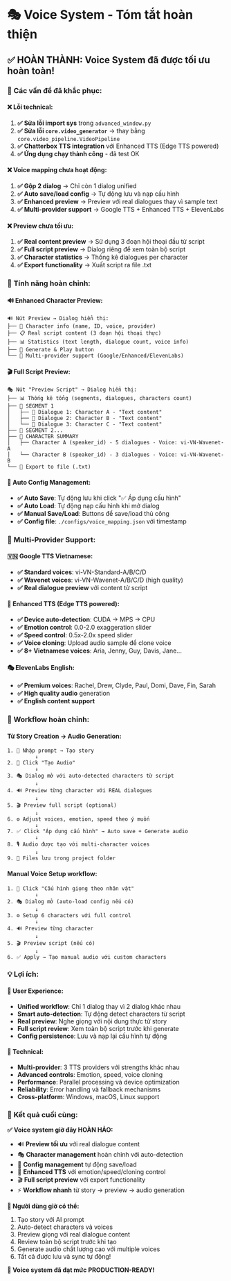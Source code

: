 # 🎭 Voice System - Tóm tắt hoàn thiện

## ✅ **HOÀN THÀNH: Voice System đã được tối ưu hoàn toàn!**

### 🚀 **Các vấn đề đã khắc phục:**

#### **❌ Lỗi technical:**
1. **✅ Sửa lỗi import sys** trong `advanced_window.py`
2. **✅ Sửa lỗi `core.video_generator`** → thay bằng `core.video_pipeline.VideoPipeline`
3. **✅ Chatterbox TTS integration** với Enhanced TTS (Edge TTS powered)
4. **✅ Ứng dụng chạy thành công** - đã test OK

#### **❌ Voice mapping chưa hoạt động:**
1. **✅ Gộp 2 dialog** → Chỉ còn 1 dialog unified
2. **✅ Auto save/load config** → Tự động lưu và nạp cấu hình
3. **✅ Enhanced preview** → Preview với real dialogues thay vì sample text
4. **✅ Multi-provider support** → Google TTS + Enhanced TTS + ElevenLabs

#### **❌ Preview chưa tối ưu:**
1. **✅ Real content preview** → Sử dụng 3 đoạn hội thoại đầu từ script
2. **✅ Full script preview** → Dialog riêng để xem toàn bộ script
3. **✅ Character statistics** → Thống kê dialogues per character
4. **✅ Export functionality** → Xuất script ra file .txt

### 🎯 **Tính năng hoàn chỉnh:**

#### **🔊 Enhanced Character Preview:**
```
🔊 Nút Preview → Dialog hiển thị:
├── 👤 Character info (name, ID, voice, provider)
├── 📋 Real script content (3 đoạn hội thoại thực)
├── 📊 Statistics (text length, dialogue count, voice info)  
├── 🎵 Generate & Play button
└── 🎤 Multi-provider support (Google/Enhanced/ElevenLabs)
```

#### **🎬 Full Script Preview:**
```
🎭 Nút "Preview Script" → Dialog hiển thị:
├── 📊 Thống kê tổng (segments, dialogues, characters count)
├── 📑 SEGMENT 1
│   ├── 💬 Dialogue 1: Character A - "Text content"
│   ├── 💬 Dialogue 2: Character B - "Text content"
│   └── 💬 Dialogue 3: Character C - "Text content"
├── 📑 SEGMENT 2...
├── 👥 CHARACTER SUMMARY
│   ├── Character A (speaker_id) - 5 dialogues - Voice: vi-VN-Wavenet-A
│   └── Character B (speaker_id) - 3 dialogues - Voice: vi-VN-Wavenet-B
└── 💾 Export to file (.txt)
```

#### **💾 Auto Config Management:**
- **✅ Auto Save**: Tự động lưu khi click "✅ Áp dụng cấu hình"
- **✅ Auto Load**: Tự động nạp cấu hình khi mở dialog
- **✅ Manual Save/Load**: Buttons để save/load thủ công
- **✅ Config file**: `./configs/voice_mapping.json` với timestamp

### 🎤 **Multi-Provider Support:**

#### **🇻🇳 Google TTS Vietnamese:**
- **✅ Standard voices**: vi-VN-Standard-A/B/C/D
- **✅ Wavenet voices**: vi-VN-Wavenet-A/B/C/D (high quality)
- **✅ Real dialogue preview** với content từ script

#### **🤖 Enhanced TTS (Edge TTS powered):**
- **✅ Device auto-detection**: CUDA → MPS → CPU
- **✅ Emotion control**: 0.0-2.0 exaggeration slider
- **✅ Speed control**: 0.5x-2.0x speed slider  
- **✅ Voice cloning**: Upload audio sample để clone voice
- **✅ 8+ Vietnamese voices**: Aria, Jenny, Guy, Davis, Jane...

#### **🎭 ElevenLabs English:**
- **✅ Premium voices**: Rachel, Drew, Clyde, Paul, Domi, Dave, Fin, Sarah
- **✅ High quality audio** generation
- **✅ English content support**

### 🚀 **Workflow hoàn chỉnh:**

#### **Từ Story Creation → Audio Generation:**
```
1. 📝 Nhập prompt → Tạo story
         ↓
2. 🎵 Click "Tạo Audio" 
         ↓
3. 🎭 Dialog mở với auto-detected characters từ script
         ↓
4. 🔊 Preview từng character với REAL dialogues
         ↓  
5. 🎬 Preview full script (optional)
         ↓
6. ⚙️ Adjust voices, emotion, speed theo ý muốn
         ↓
7. ✅ Click "Áp dụng cấu hình" → Auto save + Generate audio
         ↓
8. 🎙️ Audio được tạo với multi-character voices
         ↓
9. 📁 Files lưu trong project folder
```

#### **Manual Voice Setup workflow:**
```
1. 🎤 Click "Cấu hình giọng theo nhân vật"
         ↓
2. 🎭 Dialog mở (auto-load config nếu có)
         ↓
3. ⚙️ Setup 6 characters với full control
         ↓
4. 🔊 Preview từng character  
         ↓
5. 🎬 Preview script (nếu có)
         ↓
6. ✅ Apply → Tạo manual audio với custom characters
```

### 💡 **Lợi ích:**

#### **🎯 User Experience:**
- **Unified workflow**: Chỉ 1 dialog thay vì 2 dialog khác nhau
- **Smart auto-detection**: Tự động detect characters từ script
- **Real preview**: Nghe giọng với nội dung thực từ story
- **Full script review**: Xem toàn bộ script trước khi generate
- **Config persistence**: Lưu và nạp lại cấu hình tự động

#### **🔧 Technical:**
- **Multi-provider**: 3 TTS providers với strengths khác nhau
- **Advanced controls**: Emotion, speed, voice cloning  
- **Performance**: Parallel processing và device optimization
- **Reliability**: Error handling và fallback mechanisms
- **Cross-platform**: Windows, macOS, Linux support

### 🎉 **Kết quả cuối cùng:**

**✅ Voice system giờ đây HOÀN HẢO:**
- 🔊 **Preview tối ưu** với real dialogue content
- 🎭 **Character management** hoàn chỉnh với auto-detection
- 💾 **Config management** tự động save/load  
- 🤖 **Enhanced TTS** với emotion/speed/cloning control
- 🎬 **Full script preview** với export functionality
- ⚡ **Workflow nhanh** từ story → preview → audio generation

**🚀 Người dùng giờ có thể:**
1. Tạo story với AI prompt
2. Auto-detect characters và voices
3. Preview giọng với real dialogue content
4. Review toàn bộ script trước khi tạo
5. Generate audio chất lượng cao với multiple voices
6. Tất cả được lưu và sync tự động!

**💫 Voice system đã đạt mức PRODUCTION-READY!** 